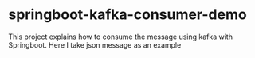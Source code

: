 # springboot-kafka-consumer-demo
This project explains how to consume the message using kafka with Springboot. Here I take json message as an example
